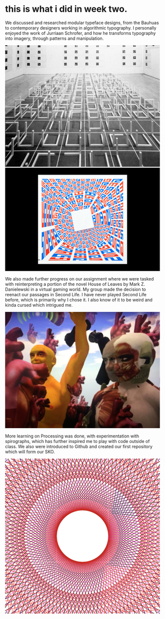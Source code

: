 # this is what i did in week two. 

We discussed and researched modular typeface designs, from the Bauhuas to contemporary designers working in algorithmic typography. I personally enjoyed the work of Jurriaan Schrofer, and how he transforms typography into imagery, through patterns and manipulation. 

![](le-witt-incomplete-open-cubes-02.JPG)
![](db3fef1e-e4e8-11e4-9e0f-448a5b8480a3.JPG)

We also made further progress on our assignment where we were tasked with reinterpreting a portion of the novel House of Leaves by Mark Z. Danielewski in a virtual gaming world. My group made the decision to reenact our passages in Second Life. I have never played Second Life before, which is primarily why I chose it. I also know of it to be weird and kinda cursed which intrigued me. 

![](IMG_2996.JPG)

More learning on Processing was done, with experimentation with spirographs, which has further inspired me to play with code outside of class. We also were introduced to Github and created our first repository which will form our SKO. 

![](spirograph.png)
